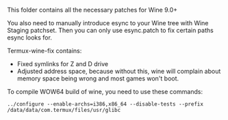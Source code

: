 This folder contains all the necessary patches for Wine 9.0+

You also need to manually introduce esync to your Wine tree with Wine Staging patchset.
Then you can only use esync.patch to fix certain paths esync looks for.

Termux-wine-fix contains:

- Fixed symlinks for Z and D drive
- Adjusted address space, because without this, wine will complain about memory space being wrong and most games won't boot.

To compile WOW64 build of wine, you need to use these commands:

```../configure --enable-archs=i386,x86_64 --disable-tests --prefix /data/data/com.termux/files/usr/glibc```

